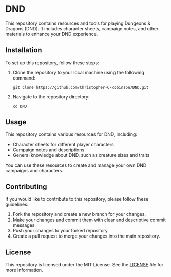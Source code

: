 # DND

This repository contains resources and tools for playing Dungeons & Dragons (DND). It includes character sheets, campaign notes, and other materials to enhance your DND experience.

## Installation

To set up this repository, follow these steps:

1. Clone the repository to your local machine using the following command:
   ```
   git clone https://github.com/Christopher-C-Robinson/DND.git
   ```
2. Navigate to the repository directory:
   ```
   cd DND
   ```

## Usage

This repository contains various resources for DND, including:

- Character sheets for different player characters
- Campaign notes and descriptions
- General knowledge about DND, such as creature sizes and traits

You can use these resources to create and manage your own DND campaigns and characters.

## Contributing

If you would like to contribute to this repository, please follow these guidelines:

1. Fork the repository and create a new branch for your changes.
2. Make your changes and commit them with clear and descriptive commit messages.
3. Push your changes to your forked repository.
4. Create a pull request to merge your changes into the main repository.

## License

This repository is licensed under the MIT License. See the [LICENSE](LICENSE) file for more information.
